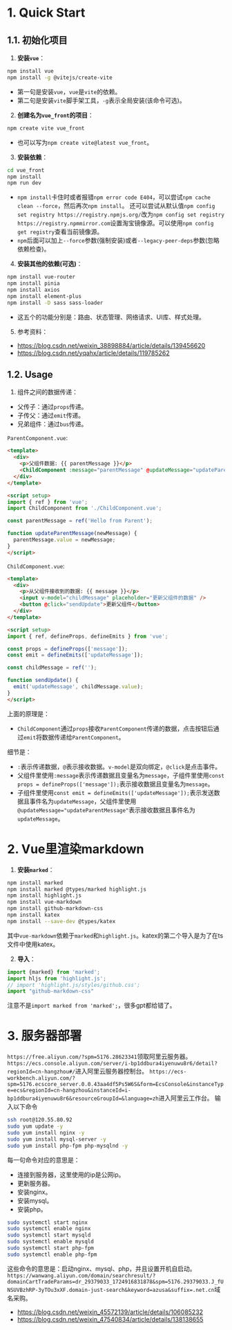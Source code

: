 # 1. Quick Start
## 1.1. 初始化项目

1. **安装`vue`**：
```bash
npm install vue
npm install -g @vitejs/create-vite
```
- 第一句是安装`vue`，`vue`是`vite`的依赖。
- 第二句是安装`vite`脚手架工具，`-g`表示全局安装(该命令可选)。


2. **创建名为`vue_front`的项目**：
```bash
npm create vite vue_front
```
- 也可以写为`npm create vite@latest vue_front`。

3. **安装依赖**：
```bash
cd vue_front
npm install
npm run dev
```
- `npm install`卡住时或者报错`npm error code E404`，可以尝试`npm cache clean --force`，然后再次`npm install`。
还可以尝试从默认值`npm config set registry https://registry.npmjs.org/`改为`npm config set registry https://registry.npmmirror.com`设置淘宝镜像源。可以使用`npm config get registry`查看当前镜像源。
- `npm`后面可以加上`--force`参数(强制安装)或者`--legacy-peer-deps`参数(忽略依赖检查)。

4. **安装其他的依赖(可选)**：
```bash
npm install vue-router
npm install pinia
npm install axios
npm install element-plus
npm install -D sass sass-loader
```
- 这五个的功能分别是：路由、状态管理、网络请求、UI库、样式处理。


5. 参考资料：
- https://blog.csdn.net/weixin_38898884/article/details/139456620
- https://blog.csdn.net/yqahx/article/details/119785262


## 1.2. Usage

1. 组件之间的数据传递：
- 父传子：通过`props`传递。
- 子传父：通过`emit`传递。
- 兄弟组件：通过`bus`传递。

`ParentComponent.vue`:
```html
<template>
  <div>
    <p>父组件数据: {{ parentMessage }}</p>
    <ChildComponent :message="parentMessage" @updateMessage="updateParentMessage" />
  </div>
</template>

<script setup>
import { ref } from 'vue';
import ChildComponent from './ChildComponent.vue';

const parentMessage = ref('Hello from Parent');

function updateParentMessage(newMessage) {
  parentMessage.value = newMessage;
}
</script>
```
`ChildComponent.vue`:
```html
<template>
  <div>
    <p>从父组件接收到的数据: {{ message }}</p>
    <input v-model="childMessage" placeholder="更新父组件的数据" />
    <button @click="sendUpdate">更新父组件</button>
  </div>
</template>

<script setup>
import { ref, defineProps, defineEmits } from 'vue';

const props = defineProps(['message']);
const emit = defineEmits(['updateMessage']);

const childMessage = ref('');

function sendUpdate() {
  emit('updateMessage', childMessage.value);
}
</script>
```
上面的原理是：
- `ChildComponent`通过`props`接收`ParentComponent`传递的数据，点击按钮后通过`emit`将数据传递给`ParentComponent`。

细节是：
- `:`表示传递数据，`@`表示接收数据。`v-model`是双向绑定，`@click`是点击事件。
- 父组件里使用`:message`表示传递数据且变量名为`message`，子组件里使用`const props = defineProps(['message']);`表示接收数据且变量名为`message`。
- 子组件里使用`const emit = defineEmits(['updateMessage']);`表示发送数据且事件名为`updateMessage`，父组件里使用`@updateMessage="updateParentMessage"`表示接收数据且事件名为`updateMessage`。


# 2. Vue里渲染markdown

1. **安装`marked`**：
```bash
npm install marked
npm install marked @types/marked highlight.js
npm install highlight.js
npm install vue-markdown
npm install github-markdown-css
npm install katex
npm install --save-dev @types/katex
```
其中`vue-markdown`依赖于`marked`和`highlight.js`。katex的第二个导入是为了在ts文件中使用katex。

2. **导入**：
```ts
import {marked} from 'marked';
import hljs from 'highlight.js';
// import 'highlight.js/styles/github.css';
import "github-markdown-css"
```
注意不是`import marked from 'marked';`，很多gpt都给错了。

# 3. 服务器部署
`https://free.aliyun.com/?spm=5176.28623341`领取阿里云服务器。
`https://ecs.console.aliyun.com/server/i-bp1ddbura4iyenuwu8r6/detail?regionId=cn-hangzhou#/`进入阿里云服务器控制台。
`https://ecs-workbench.aliyun.com/?spm=5176.ecscore_server.0.0.43aa4df5Ps5W6S&form=EcsConsole&instanceType=ecs&regionId=cn-hangzhou&instanceId=i-bp1ddbura4iyenuwu8r6&resourceGroupId=&language=zh`进入阿里云工作台。
输入以下命令
```bash
ssh root@120.55.80.92
sudo yum update -y
sudo yum install nginx -y
sudo yum install mysql-server -y
sudo yum install php-fpm php-mysqlnd -y
```
每一句命令对应的意思是：
- 连接到服务器，这里使用的ip是公网ip。
- 更新服务器。
- 安装nginx。
- 安装mysql。
- 安装php。

```bash
sudo systemctl start nginx
sudo systemctl enable nginx
sudo systemctl start mysqld
sudo systemctl enable mysqld
sudo systemctl start php-fpm
sudo systemctl enable php-fpm
```
这些命令的意思是：启动nginx、mysql、php，并且设置开机自启动。
`https://wanwang.aliyun.com/domain/searchresult/?domainCartTradeParams=dr_29379033_1724916831878&spm=5176.29379033.J_fUNSUVBzhRP-3yTOu3xXF.domain-just-search&keyword=azusa&suffix=.net.cn`域名采购。

- https://blog.csdn.net/weixin_45572139/article/details/106085232
- https://blog.csdn.net/weixin_47540834/article/details/138138655
